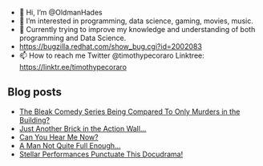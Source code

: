 - 👋 Hi, I’m @OldmanHades
- 👀 I’m interested in programming, data science, gaming, movies, music.
- 🌱 Currently trying to improve my knowledge and understanding of both programming and Data Science.
- https://bugzilla.redhat.com/show_bug.cgi?id=2002083
- 📫 How to reach me Twitter @timothypecoraro
Linktree: https://linktr.ee/timothypecoraro

## Blog posts
<!-- BLOG-POST-LIST:START -->
- [The Bleak Comedy Series Being Compared To Only Murders in the Building?](https://medium.com/@timothypecoraro/the-bleak-comedy-series-being-compared-to-only-murders-in-the-building-f99e10b82892?source=rss-5097f5c9b801------2)
- [Just Another Brick in the Action Wall…](https://medium.com/@timothypecoraro/just-another-brick-in-the-action-wall-9adf1084a236?source=rss-5097f5c9b801------2)
- [Can You Hear Me Now?](https://medium.com/@timothypecoraro/can-you-hear-me-now-ff9b3b5079c7?source=rss-5097f5c9b801------2)
- [A Man Not Quite Full Enough…](https://medium.com/@timothypecoraro/a-man-not-quite-full-enough-d0d0e42bf316?source=rss-5097f5c9b801------2)
- [Stellar Performances Punctuate This Docudrama!](https://medium.com/@timothypecoraro/stellar-performances-punctuate-this-docudrama-5274bb297238?source=rss-5097f5c9b801------2)
<!-- BLOG-POST-LIST:END -->
